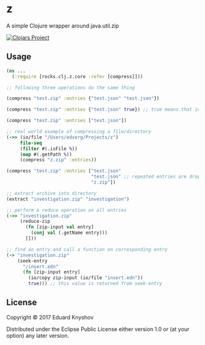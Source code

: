 # z

A simple Clojure wrapper around java.util.zip

[![Clojars Project](https://img.shields.io/clojars/v/rocks.clj/z.svg)](https://clojars.org/rocks.clj/z)

## Usage

```clojure
(ns ...
  (:require [rocks.clj.z.core :refer [compress]]))

;; following three operations do the same thing

(compress "test.zip" :entries {"test.json" "test.json"})

(compress "test.zip" :entries {"test.json" true}) ;; true means that input file should default to entry name

(compress "test.zip" :entries ["test.json"])

;; real world example of compressing a file/directory
(->> (io/file "/Users/edvorg/Projects/z")
     file-seq
     (filter #(.isFile %))
     (map #(.getPath %))
     (compress "z.zip" :entries))

(compress "test.zip" :entries ["test.json"
                               "test.json" ;; repeated entries are dropped from compress process
                               "z.zip"])

;; extract archive into directory
(extract "investigation.zip" "investigation")

;; perform a reduce operation on all entries
(->> "investigation.zip"
     (reduce-zip
       (fn [zip-input val entry]
         (conj val (.getName entry)))
       []))

;; find an entry and call a function on corresponding entry
(-> "investigation.zip"
    (seek-entry
      "/insert.edn"
      (fn [zip-input entry]
        (io/copy zip-input (io/file "insert.edn"))
        true))) ;; this value is returned from seek-entry
```

## License

Copyright © 2017 Eduard Knyshov

Distributed under the Eclipse Public License either version 1.0 or (at
your option) any later version.
